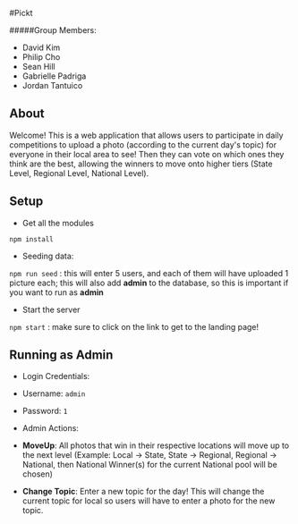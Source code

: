 #Pickt

#####Group Members: 
* David Kim
* Philip Cho
* Sean Hill
* Gabrielle Padriga
* Jordan Tantuico

## About
Welcome! This is a web application that allows users to participate in daily competitions to upload a photo (according to the current day's topic) for everyone in their local area to see! Then they can vote on which ones they think are the best, allowing the winners to move onto higher tiers (State Level, Regional Level, National Level).

## Setup
* Get all the modules

 `npm install`
* Seeding data:

 `npm run seed` : this will enter 5 users, and each of them will have uploaded 1 picture each; this will also add **admin** to the database, so this is important if you want to run as **admin**
* Start the server

 `npm start` : make sure to click on the link to get to the landing page!

## Running as Admin
* Login Credentials:
 * Username: `admin`
 * Password: `1`

* Admin Actions:
 * **MoveUp**: All photos that win in their respective locations will move up to the next level (Example: Local -> State, State -> Regional, Regional -> National, then National Winner(s) for the current National pool will be chosen)
 * **Change Topic**: Enter a new topic for the day! This will change the current topic for local so users will have to enter a photo for the new topic.

